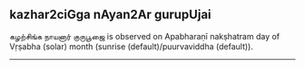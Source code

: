 ## kazhar2ciGga nAyan2Ar gurupUjai
கழற்சிங்க நாயனார் குருபூஜை is observed on Apabharaṇī nakṣhatram day of Vṛṣabha (solar) month (sunrise (default)/puurvaviddha (default)).



---
